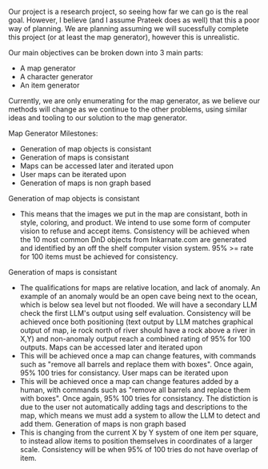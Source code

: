 Our project is a research project, so seeing how far we can go is the real goal. However, I believe (and I assume Prateek does as well) that this a poor way of planning. We are planning assuming we will sucessfully complete this project (or at least the map generator), however this is unrealistic.

Our main objectives can be broken down into 3 main parts:
- A map generator
- A character generator
- An item generator

Currently, we are only enumerating for the map generator, as we believe our methods will change as we continue to the other problems, using similar ideas and tooling to our solution to the map generator.

Map Generator Milestones:
- Generation of map objects is consistant
- Generation of maps is consistant
- Maps can be accessed later and iterated upon
- User maps can be iterated upon
- Generation of maps is non graph based

Generation of map objects is consistant
- This means that the images we put in the map are consistant, both in style, coloring, and product. We intend to use some form of computer vision to refuse and accept items. Consistency will be achieved when the 10 most common DnD objects from Inkarnate.com are generated and identified by an off the shelf computer vision system. 95% >= rate for 100 items must be achieved for consistency.

Generation of maps is consistant
- The qualifications for maps are relative location, and lack of anomaly. An example of an anomaly would be an open cave being next to the ocean, which is below sea level but not flooded. We will have a secondary LLM check the first LLM's output using self evaluation. Consistency will be achieved once both positioning (text output by LLM matches graphical output of map, ie rock north of river should have a rock above a river in X,Y) and non-anomaly output reach a combined rating of 95% for 100 outputs.
Maps can be accessed later and iterated upon
- This will be achieved once a map can change features, with commands such as "remove all barrels and replace them with boxes". Once again, 95% 100 tries for consistancy.
User maps can be iterated upon
- This will be achieved once a map can change features added by a human, with commands such as "remove all barrels and replace them with boxes". Once again, 95% 100 tries for consistancy. The distiction is due to the user not automatically adding tags and descriptions to the map, which means we must add a system to allow the LLM to detect and add them.
Generation of maps is non graph based
- This is changing from the current X by Y system of one item per square, to instead allow items to position themselves in coordinates of a larger scale. Consistency will be when 95% of 100 tries do not have overlap of item.


